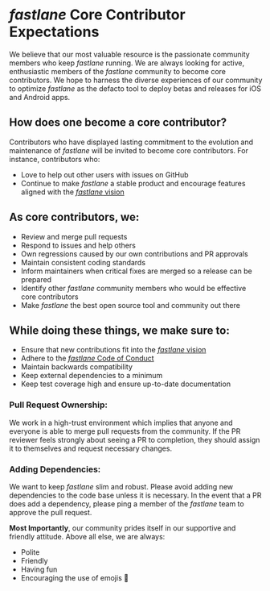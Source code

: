 # _fastlane_ Core Contributor Expectations


We believe that our most valuable resource is the passionate community members who keep _fastlane_ running. We are always looking for active, enthusiastic members of the _fastlane_ community to become core contributors. We hope to harness the diverse experiences of our community to optimize _fastlane_ as the defacto tool to deploy betas and releases for iOS and Android apps.


## How does one become a core contributor?
Contributors who have displayed lasting commitment to the evolution and maintenance of _fastlane_ will be invited to become core contributors. For instance, contributors who:
- Love to help out other users with issues on GitHub
- Continue to make _fastlane_ a stable product and encourage features aligned with the [_fastlane_ vision](https://github.com/fastlane/fastlane/blob/master/VISION.md)


## As core contributors, we:
- Review and merge pull requests
- Respond to issues and help others
- Own regressions caused by our own contributions and PR approvals
- Maintain consistent coding standards
- Inform maintainers when critical fixes are merged so a release can be prepared
- Identify other _fastlane_ community members who would be effective core contributors
- Make _fastlane_ the best open source tool and community out there


## While doing these things, we make sure to:
- Ensure that new contributions fit into the [_fastlane_ vision](https://github.com/fastlane/fastlane/blob/master/VISION.md)
- Adhere to the [_fastlane_ Code of Conduct](https://github.com/fastlane/fastlane/blob/master/CODE_OF_CONDUCT.md)
- Maintain backwards compatibility
- Keep external dependencies to a minimum
- Keep test coverage high and ensure up-to-date documentation

### Pull Request Ownership:
We work in a high-trust environment which implies that anyone and everyone is able to merge pull requests from the community. If the PR reviewer feels strongly about seeing a PR to completion, they should assign it to themselves and request necessary changes.

### Adding Dependencies:
We want to keep _fastlane_ slim and robust. Please avoid adding new dependencies to the code base unless it is necessary. In the event that a PR does add a dependency, please ping a member of the _fastlane_ team to approve the pull request.

__Most Importantly__, our community prides itself in our supportive and friendly attitude. Above all else, we are always:
- Polite
- Friendly
- Having fun
- Encouraging the use of emojis 🚀
